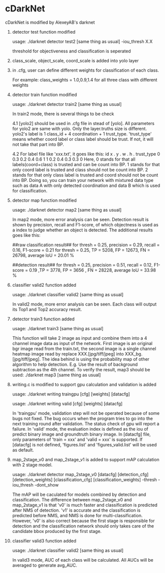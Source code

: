 # cDarkNet
cDarkNet is modified by AlexeyAB's darknet

1. detector test function modified

   usage: ./darknet detector test2 [same thing as usual] -iou_thresh X.X

   threshold for objectiveness and classification is seperated
   
2. class_scale, object_scale, coord_scale is added into yolo layer

3. in .cfg, user can define different weights for classification of each class.

   For example: class_weights = 1.0,0.9,1.4 for all three class with different weights
   
4. detector train function modified
   
   usage: ./darknet detector train2 [same thing as usual]

   In train2 mode, there is several things to be check
   
   4.1 [yolo2] should be used in .cfg file in stead of [yolo]. All parameters for yolo2 are same with yolo. Only the layer.truths size is different. yolo2's label is 1 class_id + 4 coordination + 1 trust_type.
   'trust_type' means whether coord label or class label should be trust. If not, it will not take that part into BP.
   
   4.2 For label file like 'xxx.txt', it goes like this:
   id x . y . w . h . trust_type
   0 0.3 0.2 0.4 0.6 1
   1 0.2 0.4 0.3 0.3 0
   Here, 0 stands for that all labels(coord+class) is trusted and can be count into BP.
   1 stands for that only coord label is trusted and class should not be count into BP.
   2 stands for that only class label is trusted and coord should not be count into BP.
   Doing so, you can train your network with mixtured data type such as data A with only detected coordination and data B which is used for classification.
   

5. detector map function modified

   usage: ./darknet detector map2 [same thing as usual]

   In map2 mode, more error analysis can be seen.
   Detection result is shown by precision, recall and F1-score, of which objectness is used as a index to judge whether an object is detected.
   The additional results goes like this:

   ##raw classification result##
    for thresh = 0.25, precision = 0.29, recall = 0.16, F1-score = 0.21 
    for thresh = 0.25, TP = 5208, FP = 12673, FN = 26798, average IoU = 20.01 %

   ##detection result##
    for thresh = 0.25, precision = 0.51, recall = 0.12, F1-score = 0.19 ,TP = 3778, FP = 3656 , FN = 28228, average IoU = 33.98 %


6. classifier valid2 function added

    usage: ./darknet classifier valid2 [same thing as usual]

    In valid2 mode, more error analysis can be seen.
    Each class will output its Top1 and Top2 accuracy result.

7. detector train3 function added

    usage: ./darknet train3 [same thing as usual]

    This function will take 2 image as input and combine them into a 4 channel image data as input of the network.
    First image is an original bgr image read from the train.txt, the second image is a single channel heatmap image read by replace XXX.[jpg/tiff/jpeg] into XXX_bg.[jpg/tiff/jpeg].
    The idea behind is using the probability map of other algorithm to help detection. 
    E.g. Use the result of background subtraction as the 4th channel.
    To verify the result, map3 should be used: ./darknet map3 [same thing as usual]

8. writing.c is modified to support gpu calculation and validation is added

    usage:  ./darknet writing traingpu [cfg] [weights] [datacfg]

    usage:  ./darknet writing valid [cfg] [weights] [datacfg]

    In 'traingpu' mode, validation step will not be operated because of some bugs not fixed.
    The bug occurs when the program tries to go into the next training round after validation.
    The status check of gpu will report a failure.
    In 'valid' mode, the evaluation index is defined as the iou of predict binary image and groundtruth binary image.
    In [datacfg] file, only parameters of 'train = xxx' and 'valid = xxx' is supported. If [datacfg] is not defined, 'figures.list' and 'figures_valid.list' will be used as default.

9. map_2stage_v0 and map_2stage_v1 is added to support mAP calculation with 2 stage model.

    usage:  ./darknet detector map_2stage_v0 [datacfg] [detection_cfg] [detection_weights] [classification_cfg] [classification_weights] -thresh -iou_thresh -dont_show

    The mAP will be caculated for models combined by detection and classification. 
    The difference between map_2stage_v0 and map_2stage_v1 is that 'v0' is much faster and classification is predicted after NMS of detection.
    'v1' is accurate and the classification is predicted before NMS, and NMS is done for multi-classification.
    However, 'v0' is also correct because the first stage is responsible for detection and the classification network should only takes care of the candidate bbox produced by the first stage.

10. classifier valid3 function added

    usage: ./darknet classifier valid2 [same thing as usual]

    In valid3 mode, AUC of each class will be calculated.
    All AUCs will be averaged to generate avg_AUC.
    


   




   
